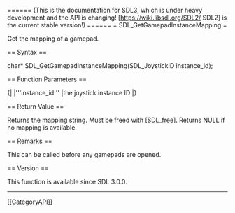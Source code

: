 ====== (This is the documentation for SDL3, which is under heavy development and the API is changing! [https://wiki.libsdl.org/SDL2/ SDL2] is the current stable version!) ======
= SDL_GetGamepadInstanceMapping =

Get the mapping of a gamepad.

== Syntax ==

<syntaxhighlight lang='c'>
char* SDL_GetGamepadInstanceMapping(SDL_JoystickID instance_id);
</syntaxhighlight>

== Function Parameters ==

{|
|'''instance_id'''
|the joystick instance ID
|}

== Return Value ==

Returns the mapping string. Must be freed with [[SDL_free]](). Returns NULL
if no mapping is available.

== Remarks ==

This can be called before any gamepads are opened.

== Version ==

This function is available since SDL 3.0.0.

----
[[CategoryAPI]]


